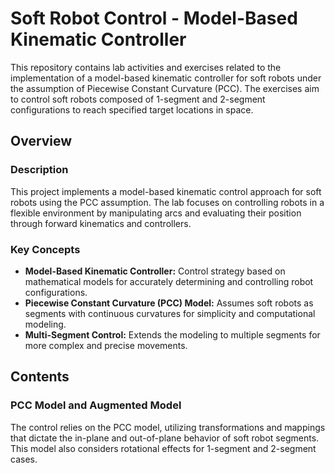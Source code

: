 # **Soft Robot Control - Model-Based Kinematic Controller**

This repository contains lab activities and exercises related to the implementation of a model-based kinematic controller for soft robots under the assumption of Piecewise Constant Curvature (PCC). The exercises aim to control soft robots composed of 1-segment and 2-segment configurations to reach specified target locations in space.

## **Overview**

### **Description**
This project implements a model-based kinematic control approach for soft robots using the PCC assumption. The lab focuses on controlling robots in a flexible environment by manipulating arcs and evaluating their position through forward kinematics and controllers.

### **Key Concepts**
- **Model-Based Kinematic Controller:** Control strategy based on mathematical models for accurately determining and controlling robot configurations.
- **Piecewise Constant Curvature (PCC) Model:** Assumes soft robots as segments with continuous curvatures for simplicity and computational modeling.
- **Multi-Segment Control:** Extends the modeling to multiple segments for more complex and precise movements.

## **Contents**

### **PCC Model and Augmented Model**
The control relies on the PCC model, utilizing transformations and mappings that dictate the in-plane and out-of-plane behavior of soft robot segments. This model also considers rotational effects for 1-segment and 2-segment cases.
